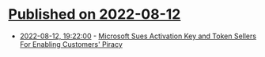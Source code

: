# [Published on 2022-08-12](index.md)

* [2022-08-12, 19:22:00](https://yro.slashdot.org/story/22/08/12/1750206/microsoft-sues-activation-key-and-token-sellers-for-enabling-customers-piracy?utm_source=rss1.0mainlinkanon&utm_medium=feed) - [Microsoft Sues Activation Key and Token Sellers For Enabling Customers' Piracy](https://yro.slashdot.org/story/22/08/12/1750206/microsoft-sues-activation-key-and-token-sellers-for-enabling-customers-piracy?utm_source=rss1.0mainlinkanon&utm_medium=feed)
